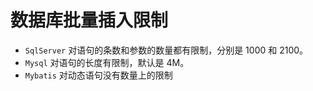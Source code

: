 # 数据库批量插入限制

- `SqlServer` 对语句的条数和参数的数量都有限制，分别是 1000 和 2100。
- `Mysql` 对语句的长度有限制，默认是 4M。
- `Mybatis` 对动态语句没有数量上的限制

